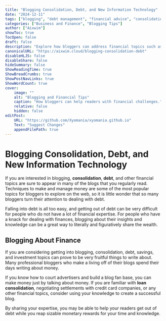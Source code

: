 ```yaml
---
title: "Blogging Consolidation, Debt, and New Information Technology"
date: "2024-12-11"
tags: ["blogging", "debt management", "financial advice", "consolidation", "personal finance"]
categories: ["Business and Finance", "Blogging Tips"]
author: ["Aixwim"]
showToc: true
TocOpen: false
draft: false
description: "Explore how bloggers can address financial topics such as debt consolidation, money management, and investment strategies to help others while earning."
canonicalURL: "https://aixwim.cloud/blogging-consolidation-debt"
disableHLJS: false
disableShare: false
hideSummary: false
ShowReadingTime: true
ShowBreadCrumbs: true
ShowPostNavLinks: true
ShowWordCount: true
cover:
    image: ""
    alt: "Blogging and Financial Tips"
    caption: "How bloggers can help readers with financial challenges."
    relative: false
    hidden: false
editPost:
    URL: "https://github.com/Xyomania/xyomania.github.io"
    Text: "Suggest Changes"
    appendFilePath: true
---
```


# Blogging Consolidation, Debt, and New Information Technology

If you are interested in blogging, **consolidation**, **debt**, and other financial topics are sure to appear in many of the blogs that you regularly read. Techniques to make and manage money are some of the most popular topics for bloggers to explore on the web, so it is little wonder that so many bloggers turn their attention to dealing with debt. 

Falling into debt is all too easy, and getting out of debt can be very difficult for people who do not have a lot of financial expertise. For people who have a knack for dealing with finances, blogging about their insights and knowledge can be a great way to literally and figuratively share the wealth.

## Blogging About Finance

If you are considering getting into blogging, consolidation, debt, savings, and investment topics can prove to be very fruitful things to write about. Many professional bloggers who make a living off of their blogs spend their days writing about money. 

If you know how to court advertisers and build a blog fan base, you can make money just by talking about money. If you are familiar with **loan consolidation**, negotiating settlements with credit card companies, or any other financial topics, consider using your knowledge to create a successful blog. 

By sharing your expertise, you may be able to help your readers get out of debt while you reap sizable monetary rewards for your time and knowledge.

